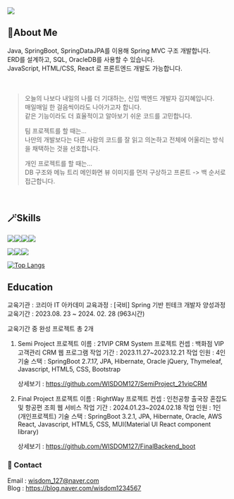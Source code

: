 <img src="https://capsule-render.vercel.app/api?type=waving&height=240&color=0:c2e59c,100:64b3f4&text=你好世界!&section=header&textBg=false&fontAlign=50&animation=twinkling&desc=I'm%20WISDOM127&strokeWidth=0&rotate=0&fontSize=60&fontColor=f7f5f5"/>

## 🔎About Me
Java, SpringBoot, SpringDataJPA를 이용해 Spring MVC 구조 개발합니다.<br/>
ERD를 설계하고, SQL, OracleDB를 사용할 수 있습니다.<br/>
JavaScript, HTML/CSS, React 로 프론트엔드 개발도 가능합니다.<br/>
<br/> 
<br/> 
> 오늘의 나보다 내일의 나를 더 기대하는, 신입 백엔드 개발자 김지혜입니다.<br/>
> 매일매일 한 걸음씩이라도 나아가고자 합니다. <br/> 
> 같은 기능이라도 더 효율적이고 알아보기 쉬운 코드를 고민합니다. <br/>
> 
> 팀 프로젝트를 할 때는... <br/>
> 나만의 개발보다는 다른 사람의 코드를 잘 읽고 의논하고 전체에 어울리는 방식을 채택하는 것을 선호합니다.
>
> 개인 프로젝트를 할 때는... <br/>
> DB 구조와 메뉴 트리 메인화면 뷰 이미지를 먼저 구상하고 프론트 -> 백 순서로 접근합니다.

 <br/> 



## 🪄Skills

<img src="https://img.shields.io/badge/Java-ED8B00?style=for-the-badge&logo=openjdk&logoColor=white"><img src="https://img.shields.io/badge/SpringBoot-6DB33F?style=for-the-badge&logo=spring&logoColor=white"><img src="https://img.shields.io/badge/JavaScript-F7DF1E?style=for-the-badge&logo=JavaScript&logoColor=white"><img src="https://img.shields.io/badge/Oracle-F80000?style=for-the-badge&logo=oracle&logoColor=white">



<img src="https://img.shields.io/badge/React-20232A?style=for-the-badge&logo=react&logoColor=61DAFB"><img src="https://img.shields.io/badge/React_Router-CA4245?style=for-the-badge&logo=react-router&logoColor=white"><img src="https://img.shields.io/badge/Material--UI-0081CB?style=for-the-badge&logo=material-ui&logoColor=white">


<!-- <img src=""/>
<img src="https://img.shields.io/badge/thymeleaf-005F0F?style=for-the-badge&logo=thymeleaf&logoColor=white"> 
<img src="https://img.shields.io/badge/html5-E34F26?style=for-the-badge&logo=html5&logoColor=white">
<img src="https://img.shields.io/badge/css3-1572B6?style=for-the-badge&logo=css3&logoColor=white"> -->

[![Top Langs](https://github-readme-stats.vercel.app/api/top-langs/?username=WISDOM127&layout=compact)](https://github.com/anuraghazra/github-readme-stats)


## Education
교육기관 : 코리아 IT 아카데미
교육과정 : [국비] Spring 기반 핀테크 개발자 양성과정 
교육기간 : 2023.08. 23 ~ 2024. 02. 28 (963시간)

교육기간 중 완성 프로젝트 총 2개
1. Semi Project
   프로젝트 이름 : 21VIP CRM System
   프로젝트 컨셉 : 백화점 VIP 고객관리 CRM 웹 프로그램
   작업 기간 : 2023.11.27~2023.12.21
   작업 인원 : 4인
   기술 스택 :
   SpringBoot 2.7.17, JPA, Hibernate, Oracle
   jQuery, Thymeleaf, Javascript, HTML5, CSS, Bootstrap

   상세보기 : https://github.com/WISDOM127/SemiProject_21vipCRM
   
2. Final Project
   프로젝트 이름 : RightWay
   프로젝트 컨셉 : 인천공항 출국장 혼잡도 및 항공편 조희 웹 서비스
   작업 기간 : 2024.01.23~2024.02.18
   작업 인원 : 1인 (개인프로젝트)
   기술 스택 :
   SpringBoot 3.2.1, JPA, Hibernate, Oracle, AWS
   React, Javascript, HTML5, CSS, MUI(Material UI React component library)

   상세보기 : https://github.com/WISDOM127/FinalBackend_boot



### 🤝 Contact
Email : wisdom_127@naver.com <br/> 
Blog : https://blog.naver.com/wisdom1234567

<!-- <img src="https://capsule-render.vercel.app/api?type=waving&height=190&color=0:c2e59c,100:64b3f4&section=footer&textBg=false&fontAlign=50&animation=twinkling&desc=Thankyou&strokeWidth=0&rotate=0&fontSize=65&fontColor=f7f5f5"/>
-->
